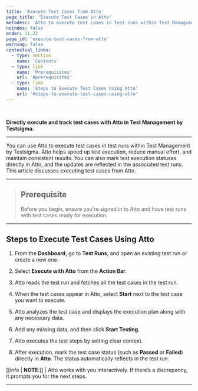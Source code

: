```yaml
---
title: 'Execute Test Cases from Atto'
page_title: 'Execute Test Cases in Atto'
metadesc: 'Atto to execute test cases in test runs within Test Management by Testsigma. It helps speed up test execution, reduce manual effort, and maintain consistent results'
noindex: false
order: 11.22
page_id: 'execute-test-cases-from-atto'
warning: false
contextual_links:
  - type: section
    name: 'Contents'
  - type: link
    name: 'Prerequisites'
    url: '#prerequisites'
  - type: link
    name: 'Steps to Execute Test Cases Using Atto'
    url: '#steps-to-execute-test-cases-using-atto'
---
```


<br>

**Directly execute and track test cases with Atto in Test Management by Testsigma.**

---

You can use Atto to execute test cases in test runs within Test Management by Testsigma. Atto helps speed up test execution, reduce manual effort, and maintain consistent results. You can also mark test execution statuses directly in Atto, and the updates are reflected in the associated test runs. This article discusses executing test cases from Atto.

---

> ## **Prerequisite**
>
> Before you begin, ensure you're signed in to Atto and have test runs with test cases ready for execution.

---

## **Steps to Execute Test Cases Using Atto**

1. From the **Dashboard**, go to **Test Runs**, and open an existing test run or create a new one.

2. Select **Execute with Atto** from the **Action Bar**.

3. Atto reads the test run and fetches all the test cases in the test run.

4. When the test cases appear in Atto, select **Start** next to the test case you want to execute.

5. Atto analyzes the test case and displays the execution plan along with any necessary data.

6. Add any missing data, and then click **Start Testing**.

7. Atto executes the test steps by setting clear context.

8. After execution, mark the test case status (such as **Passed** or **Failed**) directly in **Atto**. The status automatically reflects in the test run.

[[info | **NOTE**:]]
| Atto works with you interactively. If there’s a discrepancy, it prompts you for the next steps.

---
